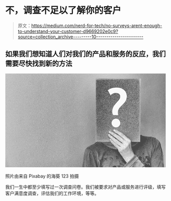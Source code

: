 # 不，调查不足以了解你的客户

> 原文：<https://medium.com/nerd-for-tech/no-surveys-arent-enough-to-understand-your-customer-d9669202e0c9?source=collection_archive---------10----------------------->

## 如果我们想知道人们对我们的产品和服务的反应，我们需要尽快找到新的方法

![](img/dd1eb6b1a9f247fe20ccfcc7b2f8aa93.png)

照片由来自 Pixabay 的海葵 123 拍摄

我们一生中都至少填写过一次调查问卷。我们被要求对产品或服务进行评级，填写客户满意度调查，评估我们的工作环境，等等。